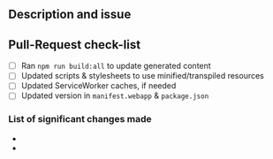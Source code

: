 ## Description and issue

## Pull-Request check-list
- [ ] Ran `npm run build:all` to update generated content
- [ ] Updated scripts & stylesheets to use minified/transpiled resources
- [ ] Updated ServiceWorker caches, if needed
- [ ] Updated version in `manifest.webapp` & `package.json`

### List of significant changes made
-  
-  
